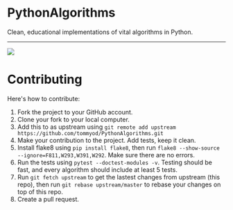 # PythonAlgorithms
Clean, educational implementations of vital algorithms in Python.

------

![](https://api.travis-ci.org/tommyod/PythonAlgorithms.svg?branch=master)



# Contributing

Here's how to contribute:

1. Fork the project to your GitHub account.
2. Clone your fork to your local computer.
3. Add this to as upstream using `git remote add upstream https://github.com/tommyod/PythonAlgorithms.git`
4. Make your contribution to the project. Add tests, keep it clean.
5. Install flake8 using `pip install flake8`, then run `flake8 --show-source --ignore=F811,W293,W391,W292`. Make sure there are no errors.
6. Run the tests using `pytest --doctest-modules -v`. Testing should be fast, and every algorithm should include at least 5 tests.
7. Run `git fetch upstream` to get the lastest changes from upstream (this repo),
   then run `git rebase upstream/master` to rebase your changes on top of this repo.
8. Create a pull request.
